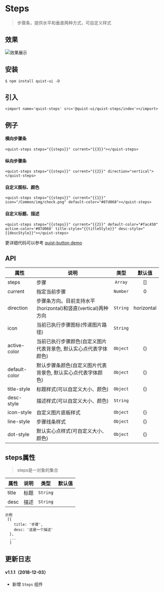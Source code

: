 # Steps

> 步骤条，提供水平和垂直两种方式，可自定义样式

## 效果
![效果展示](http://pji4lsgkc.bkt.clouddn.com/image-1544519688725-V2VjaGF0SU1HMTYuanBlZw==.jpeg)

## 安装

```
$ npm install quist-ui -D
```

## 引入
```js{4}
<import name='quist-steps' src='@quist-ui/quist-steps/index'></import>
```

## 例子

#### 横向步骤条

```js{4}
<quist-steps steps="{{steps}}" current="{{3}}"></quist-steps>
```

#### 纵向步骤条

```js{4}
<quist-steps steps="{{steps}}" current="{{2}}" direction="vertical"></quist-steps>
```

#### 自定义图标、颜色

```js{4}
<quist-steps steps="{{steps}}" current="{{1}}" icon="/Common/img/check.png" default-color="#87d068"></quist-steps>
```

#### 自定义标题、描述

```js{4}
<quist-steps steps="{{steps}}" current="{{2}}" default-color="#fac450" active-color='#87d068' title-style="{{titleStyle}}" desc-style="{{descStyle}}"></quist-steps>
```

更详细代码可以参考 [quist-button demo](https://github.com/JDsecretFE/quist-ui/tree/master/src/Steps/index.ux)

## API 
| 属性 | 说明 | 类型 | 默认值 |
|-------------|------------|:--------:|:-----:|
| steps | 步骤 | `Array` | [] |
| current | 指定当前步骤 | `Number` | 0 |
| direction | 步骤条方向。目前支持水平(horizontal)和竖直(vertical)两种方向 | `String` | horizontal |
| icon | 当前已执行步骤图标(传递图片路径) | `String` |  |
| active-color | 当前已执行步骤颜色(自定义图片代表背景色, 默认实心点代表字体颜色) | `Object` | {} |
| default-color | 默认步骤条颜色(自定义图片代表背景色, 默认实心点代表字体颜色) | `Object` | {} |
| title-style | 标题样式(可以自定义大小、颜色) | `Object` | {} |
| desc-style | 描述样式(可以自定义大小、颜色) | `String` |  |
| icon-style | 自定义图片底板样式 | `Object` | {} |
| line-style | 步骤线条样式 | `Object` | {} |
| dot-style | 默认实心点样式(可自定义大小、颜色) | `Object` | {} |

## steps属性
> steps是一对象的集合

| 属性 | 说明 | 类型 | 默认值 |
|-------------|------------|:--------:|:-----:|
| title | 标题 | `String` | |
| desc | 描述 | `String` | |

```js{4}
示例
 [{
    title: '步骤',
    desc: '这是一个描述'
  }, 
  ...
  ]
```


## 更新日志

#### v1.1.1（2018-12-03）
* 新增 `Steps` 组件
